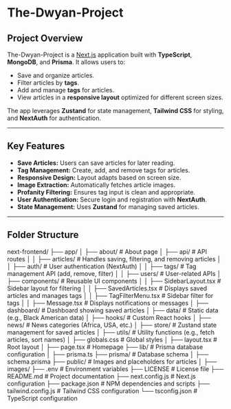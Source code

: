 # The-Dwyan-Project

## Project Overview

The-Dwyan-Project is a [Next.js](https://nextjs.org/) application built with **TypeScript**, **MongoDB**, and **Prisma**. It allows users to:

- Save and organize articles.
- Filter articles by **tags**.
- Add and manage **tags** for articles.
- View articles in a **responsive layout** optimized for different screen sizes.

The app leverages **Zustand** for state management, **Tailwind CSS** for styling, and **NextAuth** for authentication.

---

## Key Features

- **Save Articles:** Users can save articles for later reading.
- **Tag Management:** Create, add, and remove tags for articles.
- **Responsive Design:** Layout adapts based on screen size.
- **Image Extraction:** Automatically fetches article images.
- **Profanity Filtering:** Ensures tag input is clean and appropriate.
- **User Authentication:** Secure login and registration with **NextAuth**.
- **State Management:** Uses **Zustand** for managing saved articles.

---

## Folder Structure
next-frontend/ ├── app/ │ ├── about/ # About page │ ├── api/ # API routes │ │ ├── articles/ # Handles saving, filtering, and removing articles │ │ ├── auth/ # User authentication (NextAuth) │ │ ├── tags/ # Tag management API (add, remove, filter) │ │ ├── users/ # User-related APIs │ ├── components/ # Reusable UI components │ │ ├── SidebarLayout.tsx # Sidebar layout for filtering │ │ ├── SavedArticles.tsx # Displays saved articles and manages tags │ │ ├── TagFilterMenu.tsx # Sidebar filter for tags │ │ ├── Message.tsx # Displays notifications or messages │ ├── dashboard/ # Dashboard showing saved articles │ ├── data/ # Static data (e.g., Black American data) │ ├── hooks/ # Custom React hooks │ ├── news/ # News categories (Africa, USA, etc.) │ ├── store/ # Zustand state management for saved articles │ ├── utils/ # Utility functions (e.g., fetch articles, sort names) │ ├── globals.css # Global styles │ ├── layout.tsx # Root layout │ ├── page.tsx # Homepage ├── lib/ # Prisma database configuration │ ├── prisma.ts ├── prisma/ # Database schema │ ├── schema.prisma ├── public/ # Images and placeholders for articles │ ├── images/ ├── .env # Environment variables ├── LICENSE # License file ├── README.md # Project documentation ├── next.config.js # Next.js configuration ├── package.json # NPM dependencies and scripts ├── tailwind.config.js # Tailwind CSS configuration └── tsconfig.json # TypeScript configuration



